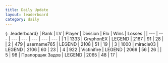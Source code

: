 ```yaml
---
title: Daily Update
layout: leaderboard
category: daily
---
```


{: .leaderboard}
| Rank | LV | Player | Division | Elo | Wins | Losses |
| --- | --- | --- | --- | --- | --- | --- |
| <span data-change="0">1</span> | 1333 | <span title="ID: 315148">GryphonEX</span> | LEGEND | <span data-change="44">2167</span> | <span data-change="17">91</span> | <span data-change="4">28</span> |
| <span data-change="1">2</span> | 479 | <span title="ID: 188640">username765</span> | LEGEND | <span data-change="24">2108</span> | <span data-change="15">51</span> | <span data-change="7">19</span> |
| <span data-change="1">3</span> | 1000 | <span title="ID: 416373">miracle03</span> | LEGEND | <span data-change="33">2106</span> | <span data-change="8">60</span> | <span data-change="2">23</span> |
| <span data-change="5">4</span> | 922 | <span title="ID: 112242">Victinifire</span> | LEGEND | <span data-change="41">2069</span> | <span data-change="17">56</span> | <span data-change="7">26</span> |
| <span data-change="-3">5</span> | 98 | <span title="ID: 612521">Прапорщик Задов</span> | LEGEND | <span data-change="-27">2065</span> | <span data-change="13">48</span> | <span data-change="9">17</span> |